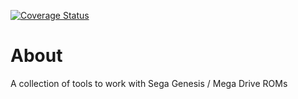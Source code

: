 [![Coverage Status](https://coveralls.io/repos/github/hansbonini/go-segamd/badge.svg)](https://coveralls.io/github/hansbonini/go-segamd)

# About
A collection of tools to work with Sega Genesis / Mega Drive ROMs
